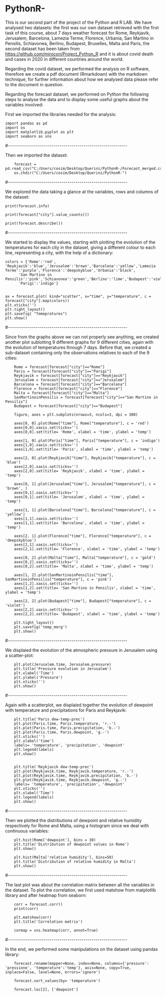 # PythonR-

This is our second part of the project of the Python and R LAB. 
We have analysed two datasets: the first was our own dataset retrieved with the first task of this course, about 7 days weather forecast for Rome, Reykjavik, Jerusalem, Barcelona, Lamezia Terme, Florence, Urbania, San Martino in Pensilis, Schiavonea, Berlino, Budapest, Bruxelles, Malta and Paris, the second dataset has been taken from https://github.com/mirocon/Project_Python_R and it is about covid death and cases in 2020 in different countries around the world.

Regarding the covid dataset, we performed the analysis on R software, therefore we create a pdf document (Rmarkdown) with the markdown technique, for further information about how we analysed data please refer to the document in question.

Regarding the forecast dataset, we performed on Python the following steps to analyse the data and to display some useful graphs about the variables involved:

First we imported the libraries needed for the analysis:

    import pandas as pd
    import os
    import matplotlib.pyplot as plt
    import seaborn as sns

#------------------------------------------------------------

Then we imported the dataset:

        forecast = pd.read_csv("C:/Users/cosim/Desktop/Querini/PythonR-/Forecast_merged.csv")
        os.chdir("C:/Users/cosim/Desktop/Querini/PythonR-")
        
#------------------------------------------------------------

We explored the data taking a glance at the variables, rows and columns of the dataset:

    print(forecast.info)
    
    print(forecast["city"].value_counts())
    
    print(forecast.describe()) 

#------------------------------------------------------------

We started to display the values, starting with plotting the evolution of the temperatures for each city in the dataset, giving a different colour to each line, representing a city, with the help of a dictionary:

    colors = {'Rome':'red', 'Reykjavik':'blue','Jerusalem':'brown','Barcelona':'yellow','Lamezia Terme':'purple','Florence':'deepskyblue','Urbania':'black',
          'San Martino in Pensilis':'pink','Schiavonea':'green','Berlino':'lime','Budapest':'violet','Bruxelles':'sandybrown','Malta':'gold',
          'Parigi':'indigo'}


    ax = forecast.plot( kind="scatter", x="time", y="temperature", c = forecast["city"].map(colors))
    plt.xticks('')
    plt.tight_layout()
    plt.savefig( "Temepratures")
    plt.show()
    

#------------------------------------------------------------

Since from the graphs above we can not properly see anything, we created another plot sublotting 9 different graphs for 9 different cities, again with the evolution of temperatures through 7 days. Before that, we created a sub-dataset containing only the observations relatives to each of the 9 cities:

        Rome = forecast[forecast["city"]=="Rome"]
        Paris = forecast[forecast["city"]=="Parigi"]
        Reykjavik = forecast[forecast["city"]=="Reykjavik"]
        Jerusalem = forecast[forecast["city"]=="Jerusalem"]
        Barcelona = forecast[forecast["city"]=="Barcelona"]
        Florence = forecast[forecast["city"]=="Florence"]
        Malta = forecast[forecast["city"]=="Malta"]
        SanMartinoinPensilis = forecast[forecast["city"]=="San Martino in Pensilis"]
        Budapest = forecast[forecast["city"]=="Budapest"]

        figure, axes = plt.subplots(nrows=3, ncols=3, dpi = 300)

        axes[0, 0].plot(Rome["time"], Rome["temperature"], c = 'red')
        axes[0,0].xaxis.set(ticks='')
        axes[0,0].set(title= 'Rome', xlabel = 'time', ylabel = 'temp')

        axes[1, 0].plot(Paris["time"], Paris["temperature"], c = 'indigo')
        axes[1,0].xaxis.set(ticks='')
        axes[1,0].set(title= 'Paris', xlabel = 'time', ylabel = 'temp')

        axes[2, 0].plot(Reykjavik["time"], Reykjavik["temperature"], c = 'blue')
        axes[2,0].xaxis.set(ticks='')
        axes[2,0].set(title= 'Reykjavik', xlabel = 'time', ylabel = 'temp')

        axes[0, 1].plot(Jerusalem["time"], Jerusalem["temperature"], c = 'brown', )
        axes[0,1].xaxis.set(ticks='')
        axes[0,1].set(title= 'Jerusalem', xlabel = 'time', ylabel = 'temp')

        axes[1, 1].plot(Barcelona["time"], Barcelona["temperature"], c = 'yellow')
        axes[1,1].xaxis.set(ticks='')
        axes[1,1].set(title= 'Barcelona', xlabel = 'time', ylabel = 'temp')

        axes[2, 1].plot(Florence["time"], Florence["temperature"], c = 'deepskyblue')
        axes[2,1].xaxis.set(ticks='')
        axes[2,1].set(title= 'Florence', xlabel = 'time', ylabel = 'temp')

        axes[0, 2].plot(Malta["time"], Malta["temperature"], c = 'gold')
        axes[0,2].xaxis.set(ticks='')
        axes[0,2].set(title= 'Malta', xlabel = 'time', ylabel = 'temp')

        axes[1, 2].plot(SanMartinoinPensilis["time"], SanMartinoinPensilis["temperature"], c = 'pink')
        axes[1,2].xaxis.set(ticks='')
        axes[1,2].set(title= 'San Martino in Pensilis', xlabel = 'time', ylabel = 'temp')

        axes[2, 2].plot(Budapest["time"], Budapest["temperature"], c = 'violet')
        axes[2,2].xaxis.set(ticks='')
        axes[2,2].set(title= 'Budapest', xlabel = 'time', ylabel = 'temp')

        plt.tight_layout()
        plt.savefig('temp_merg')
        plt.show()

#------------------------------------------------------------

We displaied the evolution of the atmospheric pressure in Jerusalem using a scatter-plot:

        plt.plot(Jerusalem.time, Jerusalem.pressure)
        plt.title('Pressure evolution in Jerusalem')
        plt.xlabel('Time')
        plt.ylabel('Pressure')
        plt.xticks('')
        plt.show()
        
#------------------------------------------------------------

Again with a scatterplot, we displaied together the evolution of dewpoint with temperature and precipitations for Paris and Reykjavik: 

        plt.title('Paris dew-temp-prec')
        plt.plot(Paris.time, Paris.temperature, 'r.-')
        plt.plot(Paris.time, Paris.precipitation, 'b.-')
        plt.plot(Paris.time, Paris.dewpoint, 'g.-')
        plt.xticks('')
        plt.xlabel('time')
        labels= 'temperature', 'precipitation', 'dewpoint'
        plt.legend(labels)
        plt.show()


        plt.title('Reykjavik dew-temp-prec')
        plt.plot(Reykjavik.time, Reykjavik.temperature, 'r.-')
        plt.plot(Reykjavik.time, Reykjavik.precipitation, 'b.-')
        plt.plot(Reykjavik.time, Reykjavik.dewpoint, 'g.-')
        labels= 'temperature', 'precipitation', 'dewpoint'
        plt.xticks('')
        plt.xlabel('Time')
        plt.legend(labels)
        plt.show()
        
#------------------------------------------------------------

Then we plotted the distributions of dewpoint and relative humidity respectively for Rome and Malta, using a histogram since we deal with continuous variables:

        plt.hist(Rome['dewpoint'], bins = 30)
        plt.title('Distribution of dewpoint values in Rome')
        plt.show()

        plt.hist(Malta['relative humidity'], bins=50)
        plt.title('Distribution of relative humidity in Malta')
        plt.show()
        
#------------------------------------------------------------

The last plot was about the correlation matrix between all the variables in the dataset. To plot the correlation, we first used matshow from matplotlib library and after heatmap from seaborn:

        corr = forecast.corr()
        print(corr)

        plt.matshow(corr)
        plt.title('Correlation matrix')

        cormap = sns.heatmap(corr, annot=True)
        
#------------------------------------------------------------

In the end, we performed some manipulations on the dataset using pandas library:

        forecast.rename(mapper=None, index=None, columns={'pressure': 'pressione', 'temperature':'temp'}, axis=None, copy=True, inplace=False, level=None, errors='ignore')

        forecast.sort_values(by= 'temperature') 

        forecast.loc[2], ['dewpoint']
